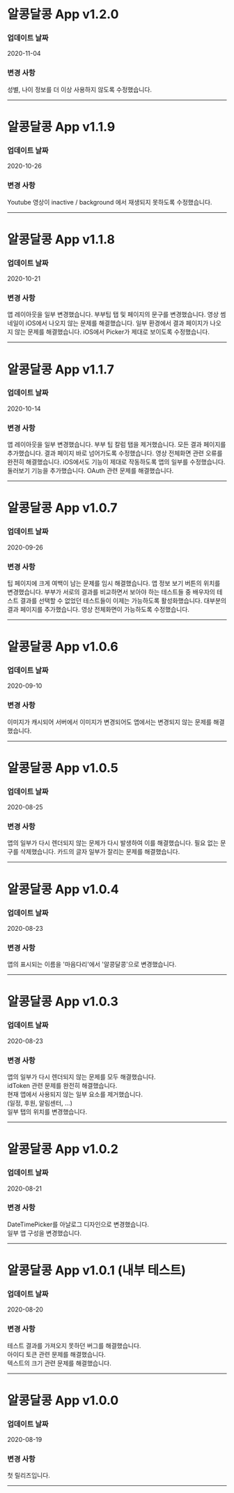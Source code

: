 # 알콩달콩 App v1.2.0
### 업데이트 날짜

2020-11-04

### 변경 사항
성별, 나이 정보를 더 이상 사용하지 않도록 수정했습니다.

- - -

# 알콩달콩 App v1.1.9
### 업데이트 날짜

2020-10-26

### 변경 사항
Youtube 영상이 inactive / background 에서 재생되지 못하도록 수정했습니다.

- - -

# 알콩달콩 App v1.1.8
### 업데이트 날짜

2020-10-21

### 변경 사항
앱 레이아웃을 일부 변경했습니다.
부부팁 탭 및 페이지의 문구를 변경했습니다.
영상 썸네일이 iOS에서 나오지 않는 문제를 해결했습니다.
일부 환경에서 결과 페이지가 나오지 않는 문제를 해결했습니다.
iOS에서 Picker가 제대로 보이도록 수정했습니다.

- - -

# 알콩달콩 App v1.1.7
### 업데이트 날짜

2020-10-14

### 변경 사항
앱 레이아웃을 일부 변경했습니다.
부부 팁 칼럼 탭을 제거했습니다.
모든 결과 페이지를 추가했습니다.
결과 페이지 바로 넘어가도록 수정했습니다.
영상 전체화면 관련 오류를 완전히 해결했습니다.
iOS에서도 기능이 제대로 작동하도록 앱의 일부를 수정했습니다.
둘러보기 기능을 추가했습니다.
OAuth 관련 문제를 해결했습니다.

- - -

# 알콩달콩 App v1.0.7
### 업데이트 날짜

2020-09-26

### 변경 사항
팁 페이지에 크게 여백이 남는 문제를 임시 해결했습니다.
앱 정보 보기 버튼의 위치를 변경했습니다.
부부가 서로의 결과를 비교하면서 보아야 하는 테스트들 중 배우자의 테스트 결과를 선택할 수 없었던 테스트들이 이제는 가능하도록 활성화했습니다.
대부분의 결과 페이지를 추가했습니다.
영상 전체화면이 가능하도록 수정했습니다.

- - -

# 알콩달콩 App v1.0.6
### 업데이트 날짜

2020-09-10

### 변경 사항
이미지가 캐시되어 서버에서 이미지가 변경되어도 앱에서는 변경되지 않는 문제를 해결했습니다.

- - -

# 알콩달콩 App v1.0.5
### 업데이트 날짜

2020-08-25

### 변경 사항
앱의 일부가 다시 렌더되지 않는 문제가 다시 발생하여 이를 해결했습니다.
필요 없는 문구를 삭제했습니다.
카드의 글자 일부가 잘리는 문제를 해결했습니다.

- - -

# 알콩달콩 App v1.0.4
### 업데이트 날짜

2020-08-23

### 변경 사항
앱의 표시되는 이름을 '마음다리'에서 '알콩달콩'으로 변경했습니다.

- - -

# 알콩달콩 App v1.0.3
### 업데이트 날짜

2020-08-23

### 변경 사항
앱의 일부가 다시 렌더되지 않는 문제를 모두 해결했습니다.  
idToken 관련 문제를 완전히 해결했습니다.  
현재 앱에서 사용되지 않는 일부 요소를 제거했습니다.  
(일정, 후원, 알림센터, ...)  
일부 탭의 위치를 변경했습니다.  

- - -

# 알콩달콩 App v1.0.2
### 업데이트 날짜

2020-08-21  

### 변경 사항  
DateTimePicker를 아날로그 디자인으로 변경했습니다.  
일부 앱 구성을 변경했습니다.  

- - -

# 알콩달콩 App v1.0.1 (내부 테스트)
### 업데이트 날짜

2020-08-20  

### 변경 사항  
테스트 결과를 가져오지 못하던 버그를 해결했습니다.  
아이디 토큰 관련 문제를 해결했습니다.  
텍스트의 크기 관련 문제를 해결했습니다.  

- - -

# 알콩달콩 App v1.0.0
### 업데이트 날짜

2020-08-19  

### 변경 사항  
첫 릴리즈입니다.  

- - -